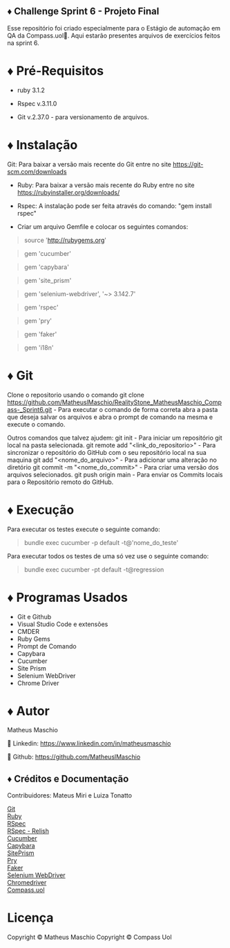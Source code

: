 ## ♦️ Challenge Sprint 6 - Projeto Final
Esse repositório foi criado especialmente para o Estágio de automação em QA da Compass.uol🧭. Aqui estarão presentes arquivos de exercícios feitos na sprint 6.

# ♦️ Pré-Requisitos
* ruby 3.1.2

* Rspec v.3.11.0 

* Git v.2.37.0 - para versionamento de arquivos.

# ♦️ Instalação
Git: Para baixar a versão mais recente do Git entre no site https://git-scm.com/downloads

* Ruby: Para baixar a versão mais recente do Ruby entre no site https://rubyinstaller.org/downloads/

* Rspec: A instalação pode ser feita através do comando:  "gem install rspec"

* Criar um arquivo Gemfile e colocar os seguintes comandos:

>source 'http://rubygems.org'

> gem 'cucumber'

> gem 'capybara'

> gem 'site_prism'

> gem 'selenium-webdriver', '~> 3.142.7'

> gem 'rspec'

> gem 'pry'

> gem 'faker'

> gem 'i18n'

# ♦️ Git
Clone o repositorio usando o comando git clone https://github.com/MatheuslMaschio/RealityStone_MatheusMaschio_Compass-_Sprint6.git - Para executar o comando de forma correta abra a pasta que deseja salvar os arquivos e abra o prompt de comando na mesma e execute o comando.

Outros comandos que talvez ajudem:
git init - Para iniciar um repositório git local na pasta selecionada.
git remote add "<link_do_repositorio>" - Para sincronizar o repositório do GitHub com o seu repositório local na sua maquina 
git add "<nome_do_arquivo>" -  Para adicionar uma alteração no diretório
git commit -m "<nome_do_commit>" - Para criar uma versão dos arquivos selecionados.
git push origin main - Para enviar os Commits locais para o Repositório remoto do GitHub.


# ♦️ Execução 
Para executar os testes execute o seguinte comando:

>bundle exec cucumber -p default -t@'nome_do_teste'

Para executar todos os testes de uma só vez use o seguinte comando:

>bundle exec cucumber -pt default -t@regression

# ♦️ Programas Usados
* Git e Github
* Visual Studio Code e extensões
* CMDER
* Ruby Gems
* Prompt de Comando
* Capybara
* Cucumber
* Site Prism
* Selenium WebDriver
* Chrome Driver

# ♦️ Autor 
Matheus Maschio

 🔗 Linkedin: https://www.linkedin.com/in/matheusmaschio
 
 🔗 Github: https://github.com/MatheuslMaschio
 
 ## ♦️ Créditos e Documentação
 Contribuidores: Mateus Miri e Luiza Tonatto
 
[Git](https://git-scm.com/doc)  
[Ruby](https://www.ruby-lang.org/pt/documentation/)  
[RSpec](https://rspec.info/documentation/)  
[RSpec - Relish](https://relishapp.com/rspec/docs/)  
[Cucumber](https://github.com/cucumber/cucumber-ruby)  
[Capybara](https://github.com/teamcapybara/capybara)  
[SitePrism](https://github.com/site-prism/site_prism)  
[Pry](https://github.com/pry/pry)  
[Faker](https://github.com/faker-ruby/faker)  
[Selenium WebDriver](https://github.com/SeleniumHQ/selenium)  
[Chromedriver](https://chromedriver.chromium.org/downloads)  
[Compass.uol](https://compass.uol/)  
 
 # Licença
 Copyright © Matheus Maschio
 Copyright © Compass Uol

